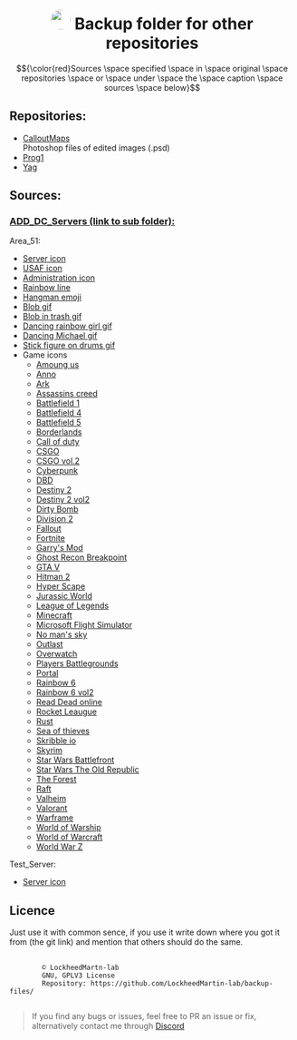 <div align="center"><h1><img src="https://avatars.githubusercontent.com/u/74681168?v=4" height="auto" width="35" style="border-radius:50%"></img>&nbspBackup folder for other repositories</h1></div>

$${\color{red}Sources \space specified \space in \space original \space repositories \space or \space under \space the \space caption \space sources \space below}$$
## Repositories:
* [CalloutMaps](https://github.com/LockheedMartin-lab/CalloutMaps)  
Photoshop files of edited images (.psd)
* [Prog1](https://github.com/LockheedMartin-lab/Prog1/)
* [Yag](https://github.com/LockheedMartin-lab/Yag)

## Sources:  
### [ADD_DC_Servers (link to sub folder): ](https://github.com/LockheedMartin-lab/backup-files/tree/main/ADD_DC_Servers) 

Area_51:  
- [Server icon](https://www.af.mil/News/Article-Display/Article/1960084/af-week-in-photos/#gallery-1)
- [USAF icon](https://www.airforcetimes.com/education-transition/jobs/2014/11/19/air-force-begins-notifying-rifed-officers/)  
- [Administration icon](https://www.veryicon.com/icons/commerce-shopping/wangdianbao-icon-monochrome/administrators-6.html)  
- [Rainbow line](https://giphy.com/stickers/moderncann-chicago-moca-moderncannabis-TIj8cbzWYKnE9ul3ab)  
- [Hangman emoji](https://www.seekpng.com/ipng/u2q8a9a9r5t4t4i1_photo-discord-emojis/)  
- [Blob gif](https://tenor.com/view/blob-dancing-gif-21353115)  
- [Blob in trash gif](https://tenor.com/view/party-blob-trash-gif-26373191)  
- [Dancing rainbow girl gif](https://media.discordapp.net/attachments/578976698931085333/810102503072202752/676453069155860510.gif)  
- [Dancing Michael gif](https://media.discordapp.net/attachments/740273236243382312/810092528904175626/1381a7230c9b868d1470279b65b839d7a5d23f1er5-232-320_00.gif)  
- [Stick figure on drums gif](https://tenor.com/view/ba-dum-tsss-drum-band-gif-7320811)  
- Game icons  
    - [Amoung us](https://scalacube.com/store/minecraft/among-sus)  
    - [Anno](https://steamcommunity.com/sharedfiles/filedetails/?id=2934852600)  
    - [Ark](https://steamcommunity.com/sharedfiles/filedetails/?id=1135816862&searchtext=)  
    - [Assassins creed](https://assassinscreed.fandom.com/f/p/4400000000000011455/r/4400000000000020213)  
    - [Battlefield 1](https://www.steamgriddb.com/icon/5799)  
    - [Battlefield 4](https://www.steamgriddb.com/icon/2999)  
    - [Battlefield 5](https://twitter.com/L0SSY/status/1187475434994188288)
    - [Borderlands](https://www.kindpng.com/imgv/iRwwTxo_borderlands-vault-hunter-symbol-png-download-borderlands-vault/)
    - [Call of duty](https://www.charlieintel.com/call-of-duty-2023/activision-report-hints-at-new-call-of-duty-title-in-2023-189775/)
    - [CSGO](https://iconscout.com/icon/cs-go-2288565)
    - [CSGO vol.2](https://www.reddit.com/r/GlobalOffensive/comments/8dgfln/fixed_the_csgo_logo/)
    - [Cyberpunk](https://en.wikipedia.org/wiki/Cyberpunk_2077#/media/File:Cyberpunk_2077_box_art.jpg)
    - [DBD](https://www.reddit.com/r/deadbydaylight/comments/le10z4/imo_the_loading_screen_would_look_a_lot_better_in/)
    - [Destiny 2](https://www.facebook.com/DestinyTheGame/photos/a.394694780625832/3016098805152070/?type=3)
    - [Destiny 2 vol2](https://t2.gstatic.com/images?q=tbn:ANd9GcTXU9JdJRVcAYgIjPcazN3-mfYPTRfwnyQK4lrI7L3msMUbAYz7)
    - [Dirty Bomb](https://www.facebook.com/photo/?fbid=593070399593001&set=a.593070376259670)
    - [Division 2](https://www.pngitem.com/middle/xTmRob_tom-clancys-the-division-2-logo-hd-png/)
    - [Fallout](https://steamcommunity.com/sharedfiles/filedetails/?l=brazilian&id=556211099)
    - [Fortnite](https://www.fiverr.com/slurpzeezz/eye-will-edit-a-fortnite-montage-for-you?context_referrer=search_gigs&ref_ctx_id=575da1a8-eeb0-4ee9-91eb-2f82110cbc38&pckg_id=1&pos=41&context_type=auto&funnel=6e7e4bda-61e0-4328-8aba-3120d53219d2)
    - [Garry's Mod](https://commons.wikimedia.org/wiki/File:Gmod_logo.png)  
    - [Ghost Recon Breakpoint](https://steamcommunity.com/sharedfiles/filedetails/?id=2723906434)
    - [GTA V](https://www.deviantart.com/admcarlo/art/Gta-V-logo-359142669)
    - [Hitman 2](https://www.deviantart.com/freddiderfred/art/Hitman-2-Honeycomb-Icon-824238724)
    - [Hyper Scape](https://powerup-gaming.com/2020/07/03/hyper-scape-lets-twitch-viewers-impact-the-game-with-crowncast-and-level-up-their-battle-pass-by-watching/)
    - [Jurassic World](https://toppng.com/free-image/logo-clipart-jurassic-park-jurassic-world-logo-PNG-free-PNG-Images_177066)
    - [League of Legends](https://commons.wikimedia.org/wiki/File:LoL_icon.svg)
    - [Minecraft](https://minecraft-archive.fandom.com/wiki/Minecraft:_Windows_10_Edition)
    - [Microsoft Flight Simulator](https://forums.flightsimulator.com/t/where-is-the-game-icon-located/592239)
    - [No man's sky](https://steamcommunity.com/sharedfiles/filedetails/?l=german&id=744776277)
    - [Outlast](https://www.3djuegos.com/juegos/outlast/)
    - [Overwatch](https://en.wikipedia.org/wiki/File:Overwatch_circle_logo.svg)
    - [Players Battlegrounds](https://www.pngarts.com/de/explore/164923)
    - [Portal](https://commons.wikimedia.org/wiki/File:Aperture_Science_logo_(light_grey_background).png)
    - [Rainbow 6](https://steamcommunity.com/sharedfiles/filedetails/?l=german&id=1054299461)
    - [Rainbow 6 vol2](https://www.fiverr.com/antoniopace04/help-you-with-r6-strategies)
    - [Read Dead online](https://twitter.com/i/flow/login?redirect_after_login=%2FRockstarRDR)
    - [Rocket Leaugue](https://steamcommunity.com/sharedfiles/filedetails/?id=793878841)
    - [Rust](https://www.pinterest.com/pin/352617845800667889/)
    - [Sea of thieves](https://www.pinterest.com/pin/641974121858079110/)
    - [Skribble io](https://www.exophase.com/game/scribble-skribbl-io-guess-it-android/achievements/)
    - [Skyrim](https://inkbox.com/products/akatosh)
    - [Star Wars Battlefront](https://www.cyonnelly.site/ProductDetail.aspx?iid=179495287&pr=42.88)
    - [Star Wars The Old Republic](https://twitter.com/SWTOR/status/669968908414263300)
    - [The Forest](https://www.reddit.com/r/Trophies/comments/h8veac/the_forest_the_forest/)
    - [Raft](https://www.redbubble.com/de/i/poster/Flo%C3%9Flogo-mit-Hai-5-von-JuliaTheThird/114379647.LVTDI)
    - [Valheim](https://steamcommunity.com/sharedfiles/filedetails/?l=bulgarian&id=2382282960)
    - [Valorant](https://www.vecteezy.com/vector-art/19763094-valorant-icon-logo-vector)
    - [Warframe](https://www.pinterest.com/pin/484840716114164864/)
    - [World of Warship](https://www.pngitem.com/middle/himioxx_transparent-world-of-warships-logo-png-world-of/)
    - [World of Warcraft](https://www.wikidata.org/wiki/Q131007)
    - [World War Z](https://www.pinclipart.com/maxpin/oxxwTT/)  

Test_Server:  
- [Server icon](https://www.nicepng.com/ourpic/u2y3q8q8o0w7e6y3_little-bot-bot-robot-illustrator-robot-antenna-logo/)


## Licence
Just use it with common sence, if you use it write down where you got it from (the git link) and mention that others should do the same. 

<pre>
    <code "color:white;background-color:black">
        ©️ LockheedMartn-lab
        GNU, GPLV3 License
        Repository: https://github.com/LockheedMartin-lab/backup-files/
    </code>
</pre>


<blockquote>If you find any bugs or issues, feel free to PR an issue or fix, alternatively contact me through <a href="https://discordapp.com/users/583700813818626109/">Discord</a>
